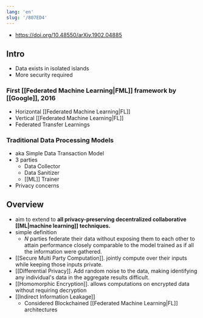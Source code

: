 ```yaml
---
lang: 'en'
slug: '/807ED4'
---
```


- https://doi.org/10.48550/arXiv.1902.04885

## Intro

- Data exists in isolated islands
- More security required

### First [[Federated Machine Learning|FML]] framework by [[Google]], 2016

- Horizontal [[Federated Machine Learning|FL]]
- Vertical [[Federated Machine Learning|FL]]
- Federated Transfer Learnings

### Traditional Data Processing Models

- aka Simple Data Transaction Model
- 3 parties
  - Data Collector
  - Data Sanitizer
  - [[ML]] Trainer
- Privacy concerns

## Overview

- aim to extend to **all privacy-preserving decentralized collaborative [[ML|machine learning]] techniques.**
- simple definition
  - $N$ parties federate their data without exposing them to each other to attain performance closely comparable to the model trained as if all the information were gathered.
- [[Secure Multi Party Computation]]. jointly compute over their inputs while keeping those inputs private.
- [[Differential Privacy]]. Add random noise to the data, making identifying any individual's data in the aggregate results difficult.
- [[Homomorphic Encryption]]. allows computations on encrypted data without requiring decryption
- [[Indirect Information Leakage]]
  - Considered Blockchained [[Federated Machine Learning|FL]] architectures
